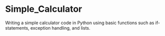 # Simple_Calculator
Writing a simple calculator code in Python using basic functions such as if-statements, exception handling, and lists.
